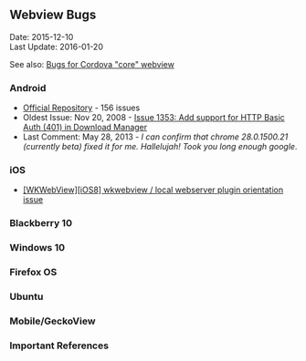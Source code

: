 ## Webview Bugs ##
Date: 2015-12-10<br>
Last Update: 2016-01-20

See also: [Bugs for Cordova "core" webview](core-bugs/plugins-core-bugs-webview.md)

### Android ###

- [Official Repository](https://code.google.com/p/android/issues/list?can=2&q=webview&colspec=ID+Status+Priority+Owner+Summary+Stars+Reporter+Opened&cells=tiles) - 156 issues
- Oldest Issue: Nov 20, 2008 - [Issue 1353: Add support for HTTP Basic Auth (401) in Download Manager](https://code.google.com/p/android/issues/detail?id=1353)
- Last Comment: May 28, 2013 - *I can confirm that chrome 28.0.1500.21 (currently beta) fixed it for me. Hallelujah! Took you long enough google*.

### iOS ###

- [[WKWebView][iOS8] wkwebview / local webserver plugin orientation issue](https://issues.apache.org/jira/browse/CB-8047)


### Blackberry 10 ###
### Windows 10 ###
### Firefox OS ###
### Ubuntu ###
### Mobile/GeckoView ###
### Important References ###
